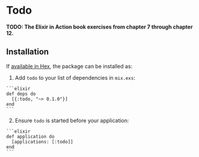 # Todo

**TODO: The Elixir in Action book exercises from chapter 7 through chapter 12.**

## Installation

If [available in Hex](https://hex.pm/docs/publish), the package can be installed as:

  1. Add `todo` to your list of dependencies in `mix.exs`:

    ```elixir
    def deps do
      [{:todo, "~> 0.1.0"}]
    end
    ```

  2. Ensure `todo` is started before your application:

    ```elixir
    def application do
      [applications: [:todo]]
    end
    ```

